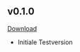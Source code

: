 ## v0.1.0

[Download](https://github.com/timounger/ElsterBooks/releases/tag/v0.1.0)

- Initiale Testversion
